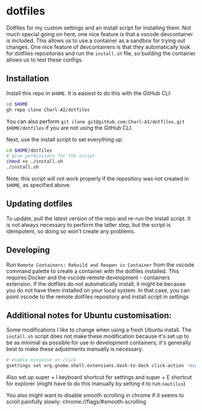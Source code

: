 # dotfiles

Dotfiles for my custom settings and an install script for installing them. Not much special going on here,
one nice feature is that a vscode devcontainer is included. This allows us to use a container as a sandbox for
trying out changes. One nice feature of devcontainers is that they automatically look for dotfiles repositories
and run the `install.sh` file, so building the container allows us to test these configs.

## Installation

Install this repo in `$HOME`. It is easiest to do this with the GitHub CLI:
```bash
cd $HOME
gh repo clone Charl-AI/dotfiles
```
You can also perform `git clone git@github.com:Charl-AI/dotfiles.git $HOME/dotfiles` if you are not using the GitHub CLI.

Next, use the install script to set everything up:
```bash
cd $HOME/dotfiles
# give permissions for the script
chmod +x ./install.sh
./install.sh
```
Note: this script will not work properly if the repository was not created in `$HOME`, as specified above.

## Updating dotfiles

To update, pull the latest version of the repo and re-run the install script. It is not always necessary to perform the latter step, but the script is idempotent, so doing so won't create any problems.

## Developing

Run `Remote Containers: Rebuild and Reopen in Container` from the vscode command palette to create a container with the dotfiles installed.
This requires Docker and the vscode remote development - containers extension. If the dotfiles do not automatically install, it might be
because you do not have them installed on your local system. In that case, you can point vscode to the remote dotfiles repository and install script in settings

## Additional notes for Ubuntu customisation:

Some modifications I like to change when using a fresh Ubuntu install. The `install.sh` script does not make these modification because it's set up to be as minimal as possible for use in development containers; it's generally best to make these adjustments manually is necessary.
```bash
# enable minimise on click
gsettings set org.gnome.shell.extensions.dash-to-dock click-action 'minimize'
```

Also set up super + I keyboard shortcut for settings and super + E shortcut for explorer (might have to do this manually by setting it to run ```nautilus```)

You also might want to disable smooth scrolling in chrome if it seems to scroll painfully slowly:
chrome://flags/#smooth-scrolling
